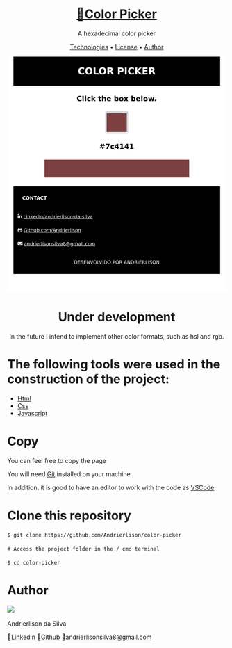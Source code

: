 <h1 align="center">
    <a href="https://andrierlison.github.io/color-picker/">🔗Color Picker</a>
</h1>

<p align="center">A hexadecimal color picker</p>

<p align="center">
    <a href="#technologies">Technologies</a> •
    <a href="https://github.com/Andrierlison/color-picker/blob/master/LICENSE" target="_blank">License</a> •
    <a href="#author">Author</a>
</p>

<p align="center">
    <img alt="Banner" title="Banner" src="images/banner.png" width="600px" />
</p>

<div align="center">
<h1>Under development</h2>
<p>In the future I intend to implement other color formats, such as hsl and rgb.</p>
</div>

<h1 id="technologies">The following tools were used in the construction of the project:</h1>

- [Html](https://developer.mozilla.org/pt-BR/docs/Web/HTML)
- [Css](https://developer.mozilla.org/pt-BR/docs/Web/CSS)
- [Javascript](https://developer.mozilla.org/pt-BR/docs/Aprender/JavaScript)

<h1>Copy</h1>
<p>You can feel free to copy the page</p>

<p>You will need <a href="https://git-scm.com">Git</a> installed on your machine</p>

<p>In addition, it is good to have an editor to work with the code as <a href="https://code.visualstudio.com/">VSCode</a></p>

<h1>Clone this repository</h1>

```
$ git clone https://github.com/Andrierlison/color-picker

# Access the project folder in the / cmd terminal

$ cd color-picker
```

<h1 id="author">Author</h1>
<img 
src="https://avatars1.githubusercontent.com/u/58059077?s=460&u=fe7710f54c3de191e906a30fd79877cecd312e9b&v=4"
width="100px"
/>
<p>Andrierlison da Silva</p>
<a href="https://www.linkedin.com/in/andrierlison-da-silva-916775190/">🔗Linkedin</a>
<a href="https://github.com/Andrierlison">🔗Github</a>
<a href="mailto:andrierlisonsilva8@gmail.com"><i class="fas fa-envelope"></i>🔗andrierlisonsilva8@gmail.com</a>
